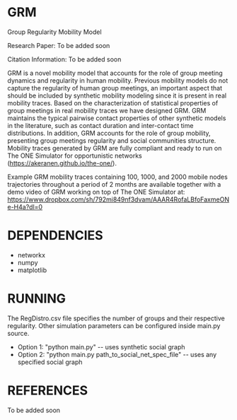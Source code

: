 # GRM
Group Regularity Mobility Model

Research Paper: To be added soon

Citation Information: To be added soon

GRM is a novel mobility model that accounts for the role of group meeting dynamics and regularity in human mobility. Previous mobility models do not capture the regularity of human group meetings, an important aspect that should be included by synthetic  mobility modeling since it is present in real mobility traces. Based on the characterization of statistical properties of group meetings in real mobility traces we have designed GRM. GRM maintains the typical pairwise contact properties of other synthetic models in the literature, such as contact duration and inter-contact time distributions. In addition, GRM accounts for the role of group mobility, presenting group meetings regularity and social communities structure. Mobility traces generated by GRM are fully compliant and ready to run on The ONE Simulator for opportunistic networks (https://akeranen.github.io/the-one/).

Example GRM mobility traces containing 100, 1000, and 2000 mobile nodes trajectories throughout a period of 2 months are available together with a demo video of GRM working on top of The ONE Simulator at:
https://www.dropbox.com/sh/792mi849nf3dvam/AAAR4RofaLBfoFaxmeONe-H4a?dl=0

# DEPENDENCIES
- networkx
- numpy
- matplotlib

# RUNNING
The RegDistro.csv file specifies the number of groups and their respective regularity. Other simulation parameters can be configured inside main.py source.

- Option 1: "python main.py" -- uses synthetic social graph
- Option 2: "python main.py path_to_social_net_spec_file" -- uses any specified social graph

# REFERENCES

To be added soon

